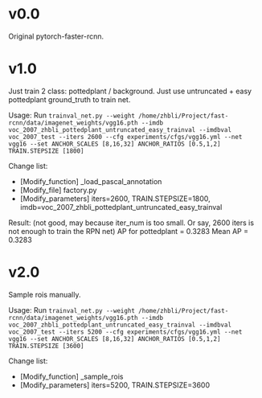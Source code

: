 # v0.0
Original pytorch-faster-rcnn.

# v1.0
Just train 2 class: pottedplant / background.
Just use untruncated + easy pottedplant ground_truth to train net.

Usage: Run `trainval_net.py --weight /home/zhbli/Project/fast-rcnn/data/imagenet_weights/vgg16.pth --imdb voc_2007_zhbli_pottedplant_untruncated_easy_trainval --imdbval voc_2007_test --iters 2600 --cfg experiments/cfgs/vgg16.yml --net vgg16 --set ANCHOR_SCALES [8,16,32] ANCHOR_RATIOS [0.5,1,2] TRAIN.STEPSIZE [1800]`

Change list:
- [Modify_function] _load_pascal_annotation
- [Modify_file] factory.py
- [Modify_parameters] iters=2600, TRAIN.STEPSIZE=1800, imdb=voc_2007_zhbli_pottedplant_untruncated_easy_trainval

Result:
(not good, may because iter_num is too small. Or say, 2600 iters is not enough to train the RPN net)
AP for pottedplant = 0.3283
Mean AP = 0.3283

# v2.0
Sample rois manually.

Usage: Run `trainval_net.py --weight /home/zhbli/Project/fast-rcnn/data/imagenet_weights/vgg16.pth --imdb voc_2007_zhbli_pottedplant_untruncated_easy_trainval --imdbval voc_2007_test --iters 5200 --cfg experiments/cfgs/vgg16.yml --net vgg16 --set ANCHOR_SCALES [8,16,32] ANCHOR_RATIOS [0.5,1,2] TRAIN.STEPSIZE [3600]`

Change list:
- [Modify_function] _sample_rois
- [Modify_parameters] iters=5200, TRAIN.STEPSIZE=3600